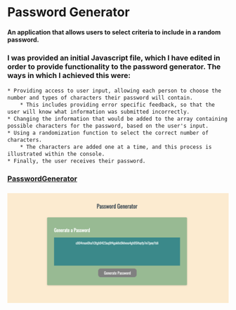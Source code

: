 # Password Generator
#### An application that allows users to select criteria to include in a random password.

### I was provided an initial Javascript file, which I have edited in order to provide functionality to the password generator. The ways in which I achieved this were:
    * Providing access to user input, allowing each person to choose the number and types of characters their password will contain.
        * This includes providing error specific feedback, so that the user will know what information was submitted incorrectly.
    * Changing the information that would be added to the array containing possible characters for the password, based on the user's input. 
    * Using a randomization function to select the correct number of characters.
        * The characters are added one at a time, and this process is illustrated within the console.
    * Finally, the user receives their password. 
    
### [PasswordGenerator](https://meganbryan.github.io/PasswordGenerator/)
### ![Screenshot](PasswordGenerator_SS.jpeg)
